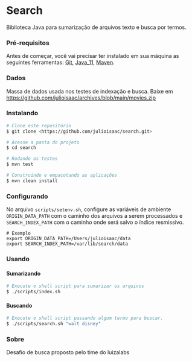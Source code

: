 # Search

Biblioteca Java para sumarização de arquivos texto e busca por termos.

### Pré-requisitos

Antes de começar, você vai precisar ter instalado em sua máquina as seguintes ferramentas:
[Git](https://git-scm.com), [Java_11](https://www.java.com/), [Maven](https://maven.apache.org/).

### Dados

Massa de dados usada nos testes de indexação e busca. 
Baixe em <https://github.com/julioisaac/archives/blob/main/movies.zip>

### Instalando

```bash
# Clone este repositório
$ git clone <https://github.com/julioisaac/search.git>

# Acesse a pasta do projeto
$ cd search

# Rodando os testes
$ mvn test

# Construindo e empacotando as aplicações
$ mvn clean install
```
### Configurando

No arquivo ```scripts/setenv.sh```, configure as variáveis de ambiente ```ORIGIN_DATA_PATH``` com o caminho dos arquivos a serem processados e ```SEARCH_INDEX_PATH``` com o caminho onde será salvo o índice resmissivo.

```shell
# Exemplo
export ORIGIN_DATA_PATH=/Users/julioisaac/data
export SEARCH_INDEX_PATH=/var/lib/search/data
```

### Usando

#### Sumarizando
```bash
# Execute o shell script para sumarizar os arquivos
$ ./scripts/index.sh
```

#### Buscando

```bash
# Execute o shell script passando algum termo para buscar.
$ ./scripts/search.sh "walt disney"
```

### Sobre

Desafio de busca proposto pelo time do luizalabs


